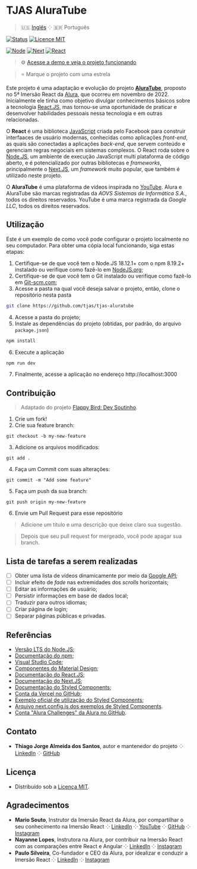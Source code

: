 # TJAS AluraTube

> 🇺🇸 [Inglês](./README.md) ⁘ 🇧🇷 Português

[![Status](https://img.shields.io/badge/status-ativo-brightgreen.svg)](./README_pt-br.md)
[![Licence MIT](https://img.shields.io/badge/licença-MIT-blue.svg)](./LICENSE.md)

[![Node](https://img.shields.io/badge/node-v18.12.1-green)](https://nodejs.org/pt-br/)
[![Next](https://img.shields.io/badge/next-v13.0.2-yellow)](https://nextjs.org/)
[![React](https://img.shields.io/badge/react-v18.2.0-orange)](https://pt-br.reactjs.org/)

> ⚙️ [Acesse a demo e veja o projeto funcionando](https://tjas-aluratube.vercel.app/)

> ⭐ Marque o projeto com uma estrela

Este projeto é uma adaptação e evolução do projeto **[AluraTube](https://github.com/alura-challenges/aluratube)**, proposto no 5ª Imersão React da [Alura](https://www.alura.com.br/), que ocorreu em novembro de 2022. Inicialmente ele tinha como objetivo divulgar conhecimentos básicos sobre a tecnologia [React.JS](https://pt-br.reactjs.org/), mas tornou-se uma oportunidade de praticar e desenvolver habilidades pessoais nessa tecnologia e em outras relacionadas.

O **React** é uma biblioteca [JavaScript](https://www.javascript.com/) criada pelo Facebook para construir interfaaces de usuário modernas, conhecidas como aplicações _front-end_, as quais são conectadas a aplicações _back-end_, que servem conteúdo e gerenciam regras negociais em sistemas complexos. O React roda sobre o [Node.JS](https://nodejs.org/pt-br/), um ambiente de execução JavaScript multi plataforma de código aberto, e é potencializado por outras bibliotecas e _frameworks_, principalmente o [Next.JS](https://nextjs.org/), um _framework_ muito popular, que também é utilizado neste projeto.

O **AluraTube** é uma plataforma de vídeos inspirada no [YouTube](https://www.youtube.com/). Alura e AluraTube são marcas registradas da _AOVS Sistemas de Informática S.A._, todos os direitos reservados. YouTube é uma marca registrada da _Google LLC_, todos os direitos reservados.

## Utilização

Este é um exemplo de como você pode configurar o projeto localmente no seu computador. Para obter uma cópia local funcionando, siga estas etapas:

1. Certifique-se de que você tem o Node.JS 18.12.1+ com o npm 8.19.2+ instalado ou verifique como fazê-lo em [NodeJS.org](https://nodejs.org/pt-br/download/);
2. Certifique-se de que você tem o Git instalado ou verifique como fazê-lo em [Git-scm.com](https://git-scm.com/);
3. Acesse a pasta na qual você deseja salvar o projeto, então, clone o repositório nesta pasta
```sh
git clone https://github.com/tjas/tjas-aluratube
```
4. Acesse a pasta do projeto;
5. Instale as dependências do projeto (obtidas, por padrão, do arquivo `package.json`)
```sh
npm install
```
6. Execute a aplicação
```sh
npm run dev
```
7. Finalmente, acesse a aplicação no endereço http://localhost:3000

## Contribuição

> Adaptado do projeto [Flappy Bird: Dev Soutinho](https://github.com/omariosouto/flappy-bird-devsoutinho/blob/master/CONTRIBUTING.md).

1. Crie um fork!
2. Crie sua feature branch:
```
git checkout -b my-new-feature
```
3. Adicione os arquivos modificados:
```
git add .
```
4. Faça um Commit com suas alterações:
```
git commit -m "Add some feature"
```
5. Faça um push da sua branch:
```
git push origin my-new-feature
```
6. Envie um Pull Request para esse repositório

> Adicione um título e uma descrição que deixe claro sua sugestão.

> Depois que seu pull request for mergeado, você pode apagar sua branch.

## Lista de tarefas a serem realizadas

- [ ] Obter uma lista de vídeos dinamicamente por meio da [Google API](https://www.npmjs.com/package/googleapis);
- [ ] Incluir efeito de _fade_ nas extremidades dos _scrolls_ horizontais;
- [ ] Editar as informações de usuário;
- [ ] Persistir informações em base de dados local;
- [ ] Traduzir para outros idiomas;
- [ ] Criar página de login;
- [ ] Separar páginas públicas e privadas.

## Referências

- [Versão LTS do Node.JS](https://nodejs.org/pt-br/);
- [Documentação do npm](https://docs.npmjs.com/);
- [Visual Studio Code](https://code.visualstudio.com/);
- [Componentes do Material Design](https://m3.material.io/components);
- [Documentação do React.JS](https://pt-br.reactjs.org/docs/getting-started.html);
- [Documentação do Next.JS](https://nextjs.org/docs/getting-started);
- [Documentação do Styled Components](https://styled-components.com/docs);
- [Conta da Vercel no GitHub](https://github.com/vercel);
- [Exemplo oficial de utilização do Styled Components](https://github.com/vercel/next.js/tree/canary/examples/with-styled-components);
- [Arquivo next.config.js dos exemplos de Styled Components](https://github.com/vercel/next.js/blob/canary/examples/with-styled-components/next.config.js).
- [Conta "Alura Challenges" da Alura no GitHub](https://github.com/alura-challenges).

## Contato

- **Thiago Jorge Almeida dos Santos**, autor e mantenedor do projeto ⁘ [LinkedIn](https://www.linkedin.com/in/thiago-tjas) ⁘ [GitHub](https://github.com/tjas)

## Licença

- Distribuído sob a [Licença MIT](./LICENSE.md).

## Agradecimentos

- **Mario Souto**, Instrutor da Imersão React da Alura, por compartilhar o seu conhecimento na Imersão React ⁘ [LinkedIn](https://www.linkedin.com/in/omariosouto/) ⁘ [YouTube](https://www.youtube.com/c/DevSoutinho) ⁘ [GitHub](https://github.com/omariosouto) ⁘ [Instagram](https://www.instagram.com/devsoutinho/)
- **Nayanne Lopes**, Instrutora na Alura, por contribuir na Imersão React com as comparações entre React e Angular ⁘ [LinkedIn](https://www.linkedin.com/in/nayannebatista/) ⁘ [Instagram](https://www.instagram.com/nayanne.tech/)
- **Paulo Silveira**, Co-fundador e CEO da Alura, por idealizar e conduzir a Imersão React ⁘ [LinkedIn](https://www.linkedin.com/in/paulosilveira/) ⁘ [Instagram](https://www.instagram.com/paulo_hipster/)
